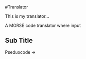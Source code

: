 #Translator

This is my translator...

A MORSE code translator where input 

## Sub Title



Pseduocode ->

